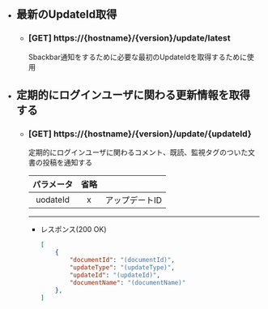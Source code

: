 - ## 最新のUpdateId取得
    - ### [GET] https://{hostname}/{version}/update/latest
       Sbackbar通知をするために必要な最初のUpdateIdを取得するために使用



- ## 定期的にログインユーザに関わる更新情報を取得する
    - ### [GET] https://{hostname}/{version}/update/{updateId}

        定期的にログインユーザに関わるコメント、既読、監視タグのついた文書の投稿を通知する
        
        | パラメータ | 省略 |  |  
        | :---: | :---: | --- |
        | uodateId | x | アップデートID |   

        ---
        - レスポンス(200 OK)
            ```json
            [
                {
                    "documentId": "(documentId)",
                    "updateType": "(updateType)",
                    "updateId": "(updateId)",
                    "documentName": "(documentName)"
                },
            ]
            ```